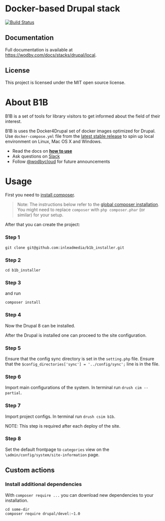 # Docker-based Drupal stack

[![Build Status](https://travis-ci.org/wodby/docker4drupal.svg?branch=master)](https://travis-ci.org/wodby/docker4drupal)

## Documentation

Full documentation is available at https://wodby.com/docs/stacks/drupal/local.

## License

This project is licensed under the MIT open source license.

# About B1B
B1B is a set of tools for library visitors to get informed about the field of their interest.

B1B is uses the Docker4Drupal set of docker images optimized for Drupal. Use `docker-compose.yml` file from the [latest stable release](https://github.com/wodby/docker4drupal/releases) to spin up local environment on Linux, Mac OS X and Windows.

* Read the docs on [**how to use**](https://wodby.com/docs/stacks/drupal/local#usage)
* Ask questions on [Slack](http://slack.wodby.com/)
* Follow [@wodbycloud](https://twitter.com/wodbycloud) for future announcements

# Usage
First you need to [install composer](https://getcomposer.org/doc/00-intro.md#installation-linux-unix-osx).

> Note: The instructions below refer to the [global composer installation](https://getcomposer.org/doc/00-intro.md#globally).
You might need to replace `composer` with `php composer.phar` (or similar)
for your setup.

After that you can create the project:
### Step 1
```
git clone git@github.com:inleadmedia/b1b_installer.git
```

### Step 2
```cd b1b_installer```

### Step 3
and run
```
composer install
```

### Step 4
Now the Drupal 8 can be installed.

After the Drupal is installed one can proceed to the site configuration.

### Step 5
Ensure that the config sync directory is set in the ```setting.php``` file. Ensure that the ```$config_directories['sync'] = '../config/sync';``` line is in the file.

### Step 6
Import main configurations of the system. In terminal run
```drush cim --partial```.

### Step 7
Import project configs. In terminal run
```drush csim b1b```.

NOTE: This step is required after each deploy of the site.

### Step 8
Set the default frontpage to ```categories``` view on the ```\admin/config/system/site-information``` page.

## Custom actions

### Install additional dependencies
With `composer require ...` you can download new dependencies to your
installation.

```
cd some-dir
composer require drupal/devel:~1.0
```
